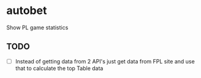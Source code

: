 autobet
=======

Show PL game statistics


## TODO

* [ ] Instead of getting data from 2 API's just get data from FPL site and use that to calculate the top Table data 
